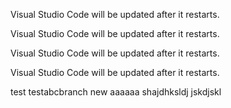 Visual Studio Code will be updated after it restarts.

Visual Studio Code will be updated after it restarts.



Visual Studio Code will be updated after it restarts.

Visual Studio Code will be updated after it restarts.


test testabcbranch new
aaaaaa
 shajdhksldj
 jskdjskl
